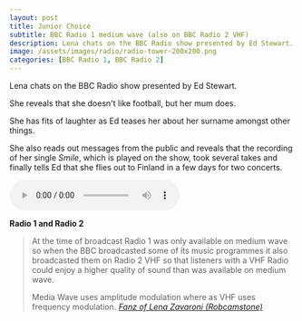 ```yaml
---
layout: post
title: Junior Choice
subtitle: BBC Radio 1 medium wave (also on BBC Radio 2 VHF)
description: Lena chats on the BBC Radio show presented by Ed Stewart. Click on link for more details and to hear Lena Zavaroni's section of the Radio Show.
image: /assets/images/radio/radio-tower-200x200.png
categories: [BBC Radio 1, BBC Radio 2]
---
```


Lena chats on the BBC Radio show presented by Ed Stewart.

She reveals that she doesn't like football, but her mum does.

She has fits of laughter as Ed teases her about her surname amongst other things.

She also reads out messages from the public and reveals that the recording of her single <i>Smile</i>, which is played on the show, took several takes and finally tells Ed that she flies out to Finland in a few days for two concerts.

<audio class="full-width" controls>
  <source src="/assets/media/1975-06-14-Junior-Choice.mp3" type="audio/mpeg">
  <source src="/assets/media/1975-06-14-Junior-Choice.ogg" type="audio/ogg">
  <p>Your browser doesn't support HTML5 audio. Here is
     a <a href="/assets/media/1975-06-14-Junior-Choice.mp3">link to the audio</a> instead.</p>
</audio>

**Radio 1 and Radio 2**
> At the time of broadcast Radio 1 was only available on medium wave so when the BBC broadcasted some of its music programmes it also broadcasted them on Radio 2 VHF so that listeners with a VHF Radio could enjoy a higher quality of sound than was available on medium wave.
>
> Media Wave uses amplitude modulation where as VHF uses frequency modulation.
<cite>[Fanz of Lena Zavaroni (Robcamstone)](https://www.facebook.com/fanzoflenazavaroni)</cite>
